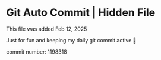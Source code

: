# Git Auto Commit | Hidden File

This file was added Feb 12, 2025

Just for fun and keeping my daily git commit active 🤪

commit number: 1198318
